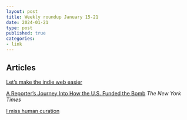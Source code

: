 ```yaml
---
layout: post
title: Weekly roundup January 15-21
date: 2024-01-21
type: post
published: true
categories:
- link
---
```



## Articles

[Let’s make the indie web easier](https://gilest.org/indie-easy.html)

[A Reporter’s Journey Into How the U.S. Funded the Bomb](https://www.nytimes.com/2024/01/17/us/politics/atomic-bomb-secret-funding-congress.html?unlocked_article_code=1.OU0.PuSv.SstGkf8GD8nI "A Reporter’s Journey Into How the U.S. Funded the Bomb. By Catie Edmondson") *The New York Times*

[I miss human curation](https://blog.cassidoo.co/post/human-curation/)
